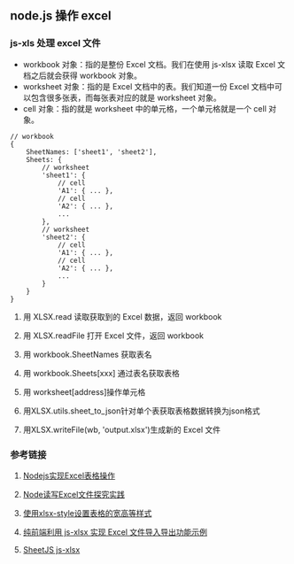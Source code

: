 ## node.js 操作 excel

### js-xls 处理 excel 文件

* workbook 对象：指的是整份 Excel 文档。我们在使用 js-xlsx 读取 Excel 文档之后就会获得 workbook 对象。
* worksheet 对象：指的是 Excel 文档中的表。我们知道一份 Excel 文档中可以包含很多张表，而每张表对应的就是 worksheet 对象。
* cell 对象：指的就是 worksheet 中的单元格，一个单元格就是一个 cell 对象。

```
// workbook
{
    SheetNames: ['sheet1', 'sheet2'],
    Sheets: {
        // worksheet
        'sheet1': {
            // cell
            'A1': { ... },
            // cell
            'A2': { ... },
            ...
        },
        // worksheet
        'sheet2': {
            // cell
            'A1': { ... },
            // cell
            'A2': { ... },
            ...
        }
    }
}
```

1. 用 XLSX.read 读取获取到的 Excel 数据，返回 workbook

2. 用 XLSX.readFile 打开 Excel 文件，返回 workbook

3. 用 workbook.SheetNames 获取表名

4. 用 workbook.Sheets[xxx] 通过表名获取表格

5. 用 worksheet[address]操作单元格

6. 用XLSX.utils.sheet_to_json针对单个表获取表格数据转换为json格式

7. 用XLSX.writeFile(wb, 'output.xlsx')生成新的 Excel 文件




### 参考链接
1. [Nodejs实现Excel表格操作](https://juejin.im/entry/5c0ba46af265da615f7717b4)

2. [Node读写Excel文件探究实践](https://aotu.io/notes/2016/04/07/node-excel/index.html)

3. [使用xlsx-style设置表格的宽高等样式](https://www.jianshu.com/p/877631e7e411)

4. [纯前端利用 js-xlsx 实现 Excel 文件导入导出功能示例](https://www.jianshu.com/p/74d405940305)

5. [SheetJS js-xlsx](https://github.com/SheetJS/sheetjs)

